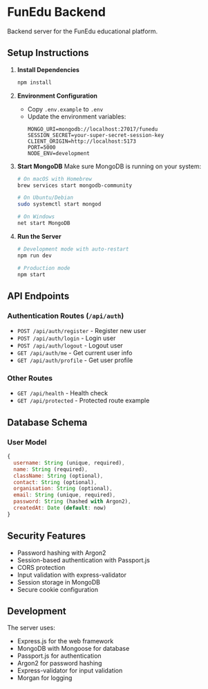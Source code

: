 # FunEdu Backend

Backend server for the FunEdu educational platform.

## Setup Instructions

1. **Install Dependencies**
   ```bash
   npm install
   ```

2. **Environment Configuration**
   - Copy `.env.example` to `.env`
   - Update the environment variables:
     ```
     MONGO_URI=mongodb://localhost:27017/funedu
     SESSION_SECRET=your-super-secret-session-key
     CLIENT_ORIGIN=http://localhost:5173
     PORT=5000
     NODE_ENV=development
     ```

3. **Start MongoDB**
   Make sure MongoDB is running on your system:
   ```bash
   # On macOS with Homebrew
   brew services start mongodb-community

   # On Ubuntu/Debian
   sudo systemctl start mongod

   # On Windows
   net start MongoDB
   ```

4. **Run the Server**
   ```bash
   # Development mode with auto-restart
   npm run dev

   # Production mode
   npm start
   ```

## API Endpoints

### Authentication Routes (`/api/auth`)

- `POST /api/auth/register` - Register new user
- `POST /api/auth/login` - Login user
- `POST /api/auth/logout` - Logout user
- `GET /api/auth/me` - Get current user info
- `GET /api/auth/profile` - Get user profile

### Other Routes

- `GET /api/health` - Health check
- `GET /api/protected` - Protected route example

## Database Schema

### User Model
```javascript
{
  username: String (unique, required),
  name: String (required),
  className: String (optional),
  contact: String (optional),
  organisation: String (optional),
  email: String (unique, required),
  password: String (hashed with Argon2),
  createdAt: Date (default: now)
}
```

## Security Features

- Password hashing with Argon2
- Session-based authentication with Passport.js
- CORS protection
- Input validation with express-validator
- Session storage in MongoDB
- Secure cookie configuration

## Development

The server uses:
- Express.js for the web framework
- MongoDB with Mongoose for database
- Passport.js for authentication
- Argon2 for password hashing
- Express-validator for input validation
- Morgan for logging